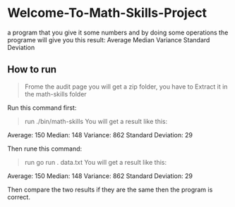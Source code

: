 # Welcome-To-Math-Skills-Project

a program that you give it some numbers and by doing some operations
the programe will give you this result:
Average
Median
Variance
Standard Deviation

## How to run

> Frome the audit page you will get a zip folder, you have to Extract it in the math-skills folder

Run this command first:
> run ./bin/math-skills 
You will get a result like this:

Average: 150
Median: 148
Variance: 862
Standard Deviation: 29

Then rune this command:
> run go run . data.txt
You will get a result like this:

Average: 150
Median: 148
Variance: 862
Standard Deviation: 29

Then compare the two results if they are the same then the program is correct.
